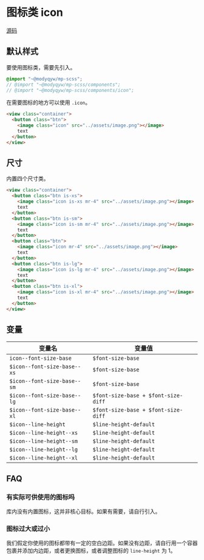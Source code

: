 # 图标类 icon

[源码](https://github.com/ModyQyW/mp-scss/blob/main/components/icon.scss)

## 默认样式

要使用图标类，需要先引入。

```scss
@import "~@modyqyw/mp-scss";
// @import "~@modyqyw/mp-scss/components";
// @import "~@modyqyw/mp-scss/components/icon";
```

在需要图标的地方可以使用 `.icon`。

```html
<view class="container">
  <button class="btn">
    <image class="icon" src="../assets/image.png"></image>
    text
  </button>
</view>
```

## 尺寸

内置四个尺寸类。

```html
<view class="container">
  <button class="btn is-xs">
    <image class="icon is-xs mr-4" src="../assets/image.png"></image>
    text
  </button>
  <button class="btn is-sm">
    <image class="icon is-sm mr-4" src="../assets/image.png"></image>
    text
  </button>
  <button class="btn">
    <image class="icon mr-4" src="../assets/image.png"></image>
    text
  </button>
  <button class="btn is-lg">
    <image class="icon is-lg mr-4" src="../assets/image.png"></image>
    text
  </button>
  <button class="btn is-xl">
    <image class="icon is-xl mr-4" src="../assets/image.png"></image>
    text
  </button>
</view>
```

## 变量

|变量名|变量值|
|---|---|
|`icon--font-size-base`|`$font-size-base`|
|`$icon--font-size-base--xs`|`$font-size-base`|
|`$icon--font-size-base--sm`|`$font-size-base`|
|`$icon--font-size-base--lg`|`$font-size-base + $font-size-diff`|
|`$icon--font-size-base--xl`|`$font-size-base + $font-size-diff`|
|`$icon--line-height`|`$line-height-default`|
|`$icon--line-height--xs`|`$line-height-default`|
|`$icon--line-height--sm`|`$line-height-default`|
|`$icon--line-height--lg`|`$line-height-default`|
|`$icon--line-height--xl`|`$line-height-default`|

## FAQ

### 有实际可供使用的图标吗

库内没有内置图标，这并非核心目标。如果有需要，请自行引入。

### 图标过大或过小

我们假定你使用的图标都带有一定的空白边距。如果没有边距，请自行用一个容器包裹并添加内边距，或者更换图标，或者调整图标的 `line-height` 为 1。
